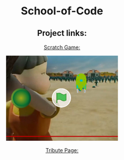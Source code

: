 <div align="center">
<h1> School-of-Code</h1>
<h2>Project links:</h2>

<a href="https://scratch.mit.edu/projects/638326038/">Scratch Game:

<img src="https://github.com/Lucy-de-Rojas/School-of-Code/blob/main/Projects/ScratchGame.jpg" width=300>
</a>




<a href="https://lucy-de-rojas.github.io/tribute-page/"> Tribute Page:

<img src="" width=300>



</a>

</div>
